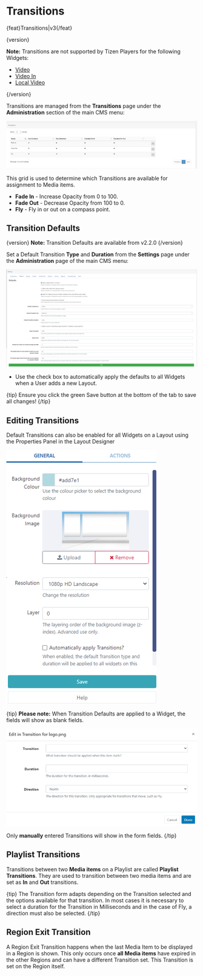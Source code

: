 <!--toc=tour-->

# Transitions

{feat}Transitions|v3{/feat}

{version}

**Note:** Transitions are not supported by Tizen Players for the following Widgets:

- [Video](media_module_video.html)
- [Video In](media_module_video_in.html)
- [Local Video](media_module_localvideo.html)

{/version}

Transitions are managed from the **Transitions** page under the **Administration** section of the main CMS menu:

![Transitions Grid](img\v3_layouts_transitions_grid.png)



This grid is used to determine which Transitions are available for assignment to Media items.

- **Fade In** - Increase Opacity from 0 to 100.
- **Fade Out** - Decrease Opacity from 100 to 0.
- **Fly** - Fly in or out on a compass point.

## Transition Defaults

{version}
**Note:** Transition Defaults are available from v2.2.0
{/version}

Set a Default Transition **Type** and **Duration** from the **Settings** page under the **Administration** page of the main CMS menu:

![Default Transitions](img\v3_layouts_default_transitions.png)

- Use the check box to automatically apply the defaults to all Widgets when a User adds a new Layout.

{tip}
Ensure you click the green Save button at the bottom of the tab to save all changes!
{/tip}

## Editing Transitions

Default Transitions can also be enabled for all Widgets on a Layout using the Properties Panel in the Layout Designer

![Transitions Layout](img\v3_layouts_transitions_layout.png)

{tip}
**Please note:** When Transition Defaults are applied to a Widget, the fields will show as blank fields.

![Transitions Widget](img\v3_layouts_transitions_widget.png)

Only **manually** entered Transitions will show in the form fields.
{/tip}

## Playlist Transitions

Transitions between two **Media items** on a Playlist are called **Playlist Transitions**. They are used to transition between two media items and are set as **In** and **Out** transitions.

{tip}
The Transition form adapts depending on the Transition selected and the options available for that transition. In most cases it is necessary to select a duration for the Transition in Milliseconds and in the case of Fly, a direction must also be selected.
{/tip}

## Region Exit Transition

A Region Exit Transition happens when the last Media Item to be displayed in a Region is shown. This only occurs once **all Media items** have expired in the other Regions and can have a different Transition set. This Transition is set on the Region itself.